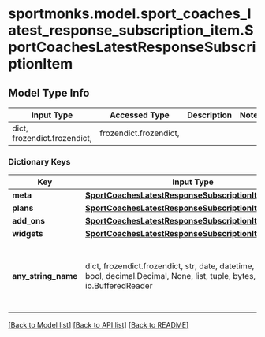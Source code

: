 # sportmonks.model.sport_coaches_latest_response_subscription_item.SportCoachesLatestResponseSubscriptionItem

## Model Type Info
Input Type | Accessed Type | Description | Notes
------------ | ------------- | ------------- | -------------
dict, frozendict.frozendict,  | frozendict.frozendict,  |  | 

### Dictionary Keys
Key | Input Type | Accessed Type | Description | Notes
------------ | ------------- | ------------- | ------------- | -------------
**meta** | [**SportCoachesLatestResponseSubscriptionItemMeta**](SportCoachesLatestResponseSubscriptionItemMeta.md) | [**SportCoachesLatestResponseSubscriptionItemMeta**](SportCoachesLatestResponseSubscriptionItemMeta.md) |  | [optional] 
**plans** | [**SportCoachesLatestResponseSubscriptionItemPlans**](SportCoachesLatestResponseSubscriptionItemPlans.md) | [**SportCoachesLatestResponseSubscriptionItemPlans**](SportCoachesLatestResponseSubscriptionItemPlans.md) |  | [optional] 
**add_ons** | [**SportCoachesLatestResponseSubscriptionItemAddOns**](SportCoachesLatestResponseSubscriptionItemAddOns.md) | [**SportCoachesLatestResponseSubscriptionItemAddOns**](SportCoachesLatestResponseSubscriptionItemAddOns.md) |  | [optional] 
**widgets** | [**SportCoachesLatestResponseSubscriptionItemWidgets**](SportCoachesLatestResponseSubscriptionItemWidgets.md) | [**SportCoachesLatestResponseSubscriptionItemWidgets**](SportCoachesLatestResponseSubscriptionItemWidgets.md) |  | [optional] 
**any_string_name** | dict, frozendict.frozendict, str, date, datetime, int, float, bool, decimal.Decimal, None, list, tuple, bytes, io.FileIO, io.BufferedReader | frozendict.frozendict, str, BoolClass, decimal.Decimal, NoneClass, tuple, bytes, FileIO | any string name can be used but the value must be the correct type | [optional]

[[Back to Model list]](../../README.md#documentation-for-models) [[Back to API list]](../../README.md#documentation-for-api-endpoints) [[Back to README]](../../README.md)

